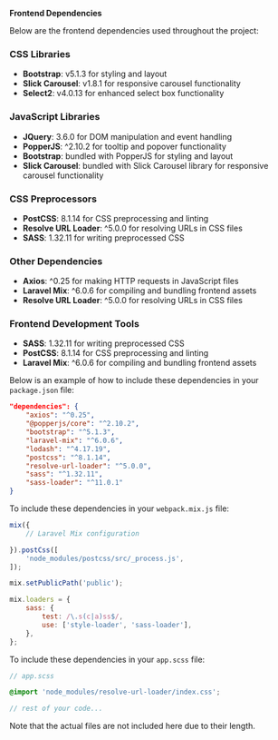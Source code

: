 **Frontend Dependencies**

Below are the frontend dependencies used throughout the project:


### CSS Libraries


*   **Bootstrap**: v5.1.3 for styling and layout
*   **Slick Carousel**: v1.8.1 for responsive carousel functionality
*   **Select2**: v4.0.13 for enhanced select box functionality

### JavaScript Libraries


*   **JQuery**: 3.6.0 for DOM manipulation and event handling
*   **PopperJS**: ^2.10.2 for tooltip and popover functionality
*   **Bootstrap**: bundled with PopperJS for styling and layout
*   **Slick Carousel**: bundled with Slick Carousel library for responsive carousel functionality

### CSS Preprocessors


*   **PostCSS**: 8.1.14 for CSS preprocessing and linting
*   **Resolve URL Loader**: ^5.0.0 for resolving URLs in CSS files
*   **SASS**: 1.32.11 for writing preprocessed CSS

### Other Dependencies


*   **Axios**: ^0.25 for making HTTP requests in JavaScript files
*   **Laravel Mix**: ^6.0.6 for compiling and bundling frontend assets
*   **Resolve URL Loader**: ^5.0.0 for resolving URLs in CSS files

### Frontend Development Tools


*   **SASS**: 1.32.11 for writing preprocessed CSS
*   **PostCSS**: 8.1.14 for CSS preprocessing and linting
*   **Laravel Mix**: ^6.0.6 for compiling and bundling frontend assets



Below is an example of how to include these dependencies in your `package.json` file:


```json
"dependencies": {
    "axios": "^0.25",
    "@popperjs/core": "^2.10.2",
    "bootstrap": "^5.1.3",
    "laravel-mix": "^6.0.6",
    "lodash": "^4.17.19",
    "postcss": "^8.1.14",
    "resolve-url-loader": "^5.0.0",
    "sass": "^1.32.11",
    "sass-loader": "^11.0.1"
}
```

To include these dependencies in your `webpack.mix.js` file:


```javascript
mix({
    // Laravel Mix configuration

}).postCss([
    'node_modules/postcss/src/_process.js',
]);

mix.setPublicPath('public');

mix.loaders = {
    sass: {
        test: /\.s(c|a)ss$/,
        use: ['style-loader', 'sass-loader'],
    },
};

```

To include these dependencies in your `app.scss` file:


```scss
// app.scss

@import 'node_modules/resolve-url-loader/index.css';

// rest of your code...
```

Note that the actual files are not included here due to their length.